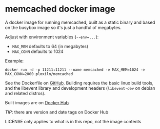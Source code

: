 # memcached docker image

A docker image for running memcached, built as a static binary and
based on the busybox image so it's just a handful of megabytes.

Adjust with environment variables (`--env=...`):

  * `MAX_MEM` defaults to 64 (in megabytes)
  * `MAX_CONN` defaults to 1024

Example:

    docker run -d -p 11211:11211 --name memcached -e MAX_MEM=1024 -e MAX_CONN=2000 ploxiln/memcached

See the Dockerfile on [GitHub](https://github.com/ploxiln/docker-memcached).
Building requires the basic linux build tools, and the libevent library and development headers
(`libevent-dev` on debian and related distros).

Built images are on [Docker Hub](https://registry.hub.docker.com/u/ploxiln/memcached/)

*TIP*: there are version and date tags on Docker Hub

LICENSE only applies to what is in this repo, not the image contents
